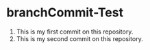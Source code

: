 # branchCommit-Test

1. This is my first commit on this repository.
2. This is my second commit on this repository.
